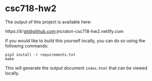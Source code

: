 # csc718-hw2

The output of this project is available here:

https://b'git@github.com:jncraton-csc718-hw2.netlify.com

If you would like to build this yourself locally, you can do so using the following commands:

    pip3 install -r requirements.txt
    make

This will generate the output document `index.html` that can be viewed locally.

